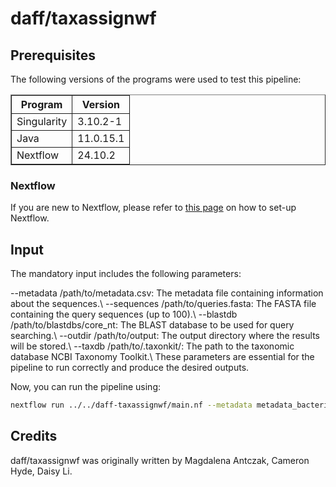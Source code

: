 # daff/taxassignwf

<!-- TODO [![GitHub Actions CI Status](https://github.com/daff/taxassignwf/actions/workflows/ci.yml/badge.svg)](https://github.com/daff/taxassignwf/actions/workflows/ci.yml)
[![GitHub Actions Linting Status](https://github.com/daff/taxassignwf/actions/workflows/linting.yml/badge.svg)](https://github.com/daff/taxassignwf/actions/workflows/linting.yml)[![Cite with Zenodo](http://img.shields.io/badge/DOI-10.5281/zenodo.XXXXXXX-1073c8?labelColor=000000)](https://doi.org/10.5281/zenodo.XXXXXXX)
[![nf-test](https://img.shields.io/badge/unit_tests-nf--test-337ab7.svg)](https://www.nf-test.com)

[![Nextflow](https://img.shields.io/badge/nextflow%20DSL2-%E2%89%A524.04.2-23aa62.svg)](https://www.nextflow.io/)
[![run with conda](http://img.shields.io/badge/run%20with-conda-3EB049?labelColor=000000&logo=anaconda)](https://docs.conda.io/en/latest/)
[![run with docker](https://img.shields.io/badge/run%20with-docker-0db7ed?labelColor=000000&logo=docker)](https://www.docker.com/)
[![run with singularity](https://img.shields.io/badge/run%20with-singularity-1d355c.svg?labelColor=000000)](https://sylabs.io/docs/)
[![Launch on Seqera Platform](https://img.shields.io/badge/Launch%20%F0%9F%9A%80-Seqera%20Platform-%234256e7)](https://cloud.seqera.io/launch?pipeline=https://github.com/daff/taxassignwf) -->

<!-- TODO ## Introduction -->

<!-- TODO **daff/taxassignwf** is a bioinformatics pipeline that ... -->

<!-- TODO nf-core:
   Complete this sentence with a 2-3 sentence summary of what types of data the pipeline ingests, a brief overview of the
   major pipeline sections and the types of output it produces. You're giving an overview to someone new
   to nf-core here, in 15-20 seconds. For an example, see https://github.com/nf-core/rnaseq/blob/master/README.md#introduction
-->

<!-- TODO nf-core: Include a figure that guides the user through the major workflow steps. Many nf-core
     workflows use the "tube map" design for that. See https://nf-co.re/docs/contributing/design_guidelines#examples for examples.   -->
<!-- TODO nf-core: Fill in short bullet-pointed list of the default steps in the pipeline -->

## Prerequisites

The following versions of the programs were used to test this pipeline:

<table border="1" style="border-collapse: collapse;">
    <tr>
        <th style="border: 1px solid;">Program</th>
        <th style="border: 1px solid;">Version</th>
    </tr>
    <tr>
        <td style="border: 1px solid;">Singularity</td>
        <td style="border: 1px solid;">3.10.2-1</td>
    </tr>
    <tr>
        <td style="border: 1px solid;">Java</td>
        <td style="border: 1px solid;">11.0.15.1</td>
    </tr>
    <tr>
        <td style="border: 1px solid;">Nextflow</td>
        <td style="border: 1px solid;">24.10.2</td>
    </tr>
</table>

### Nextflow
If you are new to Nextflow, please refer to [this page](https://www.nextflow.io/docs/latest/install.html#installation) on how to set-up Nextflow.

## Input
The mandatory input includes the following parameters:

--metadata /path/to/metadata.csv: The metadata file containing information about the sequences.\\
--sequences /path/to/queries.fasta: The FASTA file containing the query sequences (up to 100).\\
--blastdb /path/to/blastdbs/core_nt: The BLAST database to be used for query searching.\\
--outdir /path/to/output: The output directory where the results will be stored.\\
--taxdb /path/to/.taxonkit/: The path to the taxonomic database NCBI Taxonomy Toolkit.\\
These parameters are essential for the pipeline to run correctly and produce the desired outputs.

<!-- TODO nf-core: Describe the minimum required steps to execute the pipeline, e.g. how to prepare samplesheets.
     Explain what rows and columns represent. For instance (please edit as appropriate):

First, prepare a samplesheet with your input data that looks as follows:

`samplesheet.csv`:

```csv
sample,fastq_1,fastq_2
CONTROL_REP1,AEG588A1_S1_L002_R1_001.fastq.gz,AEG588A1_S1_L002_R2_001.fastq.gz
```

Each row represents a fastq file (single-end) or a pair of fastq files (paired end).

-->

Now, you can run the pipeline using:

<!-- TODO nf-core: update the following command to include all required parameters for a minimal example -->

```bash
nextflow run ../../daff-taxassignwf/main.nf --metadata metadata_bacteria.csv --sequences queries_bacteria.fasta --blastdb ../../../blastdbs/core_nt --outdir output150301 -profile singularity --taxdb ../../../.taxonkit/ -c ../nextflow.config -resume
```
<!-- TODO 
> [!WARNING]
> Please provide pipeline parameters via the CLI or Nextflow `-params-file` option. Custom config files including those provided by the `-c` Nextflow option can be used to provide any configuration _**except for parameters**_; see [docs](https://nf-co.re/docs/usage/getting_started/configuration#custom-configuration-files). -->

## Credits

daff/taxassignwf was originally written by Magdalena Antczak, Cameron Hyde, Daisy Li.

<!-- TODO 

We thank the following people for their extensive assistance in the development of this pipeline:

-->

<!-- TODO nf-core: If applicable, make list of people who have also contributed -->

<!-- TODO 
## Contributions and Support

If you would like to contribute to this pipeline, please see the [contributing guidelines](.github/CONTRIBUTING.md).

## Citations
-->

<!-- TODO nf-core: Add citation for pipeline after first release. Uncomment lines below and update Zenodo doi and badge at the top of this file. -->
<!-- If you use daff/taxassignwf for your analysis, please cite it using the following doi: [10.5281/zenodo.XXXXXX](https://doi.org/10.5281/zenodo.XXXXXX) -->

<!-- TODO nf-core: Add bibliography of tools and data used in your pipeline -->

<!-- TODO 
An extensive list of references for the tools used by the pipeline can be found in the [`CITATIONS.md`](CITATIONS.md) file.

This pipeline uses code and infrastructure developed and maintained by the [nf-core](https://nf-co.re) community, reused here under the [MIT license](https://github.com/nf-core/tools/blob/main/LICENSE).

> **The nf-core framework for community-curated bioinformatics pipelines.**
>
> Philip Ewels, Alexander Peltzer, Sven Fillinger, Harshil Patel, Johannes Alneberg, Andreas Wilm, Maxime Ulysse Garcia, Paolo Di Tommaso & Sven Nahnsen.
>
> _Nat Biotechnol._ 2020 Feb 13. doi: [10.1038/s41587-020-0439-x](https://dx.doi.org/10.1038/s41587-020-0439-x).
-->
